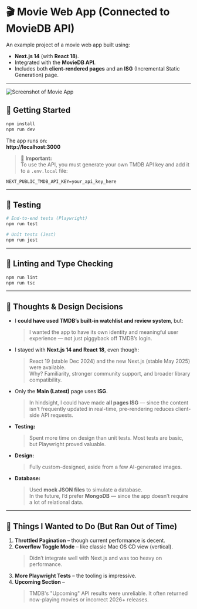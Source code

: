 # 🎬 Movie Web App (Connected to MovieDB API)

An example project of a movie web app built using:

- **Next.js 14** (with **React 18**).
- Integrated with the **MovieDB API**.
- Includes both **client-rendered pages** and an **ISG** (Incremental Static Generation) page.

---

![Screenshot of Movie App](screenshots/screenshot.png)

## 🚀 Getting Started

```bash
npm install
npm run dev
```

The app runs on:  
**http://localhost:3000**

> 🔐 **Important:**  
> To use the API, you must generate your own TMDB API key and add it to a `.env.local` file:

```
NEXT_PUBLIC_TMDB_API_KEY=your_api_key_here
```

---

## 🧪 Testing

```bash
# End-to-end tests (Playwright)
npm run test

# Unit tests (Jest)
npm run jest
```

---

## 🧼 Linting and Type Checking

```bash
npm run lint
npm run tsc
```

---

## 💭 Thoughts & Design Decisions

- I **could have used TMDB’s built-in watchlist and review system**, but:
  > I wanted the app to have its own identity and meaningful user experience — not just piggyback off TMDB’s login.

- I stayed with **Next.js 14 and React 18**, even though:
  > React 19 (stable Dec 2024) and the new Next.js (stable May 2025) were available.  
  > Why? Familiarity, stronger community support, and broader library compatibility.

- Only the **Main (Latest)** page uses **ISG**.  
  > In hindsight, I could have made **all pages ISG** — since the content isn't frequently updated in real-time, pre-rendering reduces client-side API requests.

- **Testing:**  
  > Spent more time on design than unit tests. Most tests are basic, but Playwright proved valuable.  

- **Design:**  
  > Fully custom-designed, aside from a few AI-generated images.

- **Database:**  
  > Used **mock JSON files** to simulate a database.  
  > In the future, I’d prefer **MongoDB** — since the app doesn’t require a lot of relational data.

---

## 🧠 Things I Wanted to Do (But Ran Out of Time)

1. **Throttled Pagination** – though current performance is decent.
2. **Coverflow Toggle Mode** – like classic Mac OS CD view (vertical).  
   > Didn’t integrate well with Next.js and was too heavy on performance.
3. **More Playwright Tests** – the tooling is impressive.
4. **Upcoming Section** –  
   > TMDB's "Upcoming" API results were unreliable. It often returned now-playing movies or incorrect 2026+ releases.
